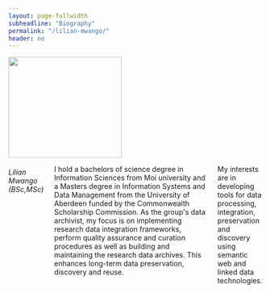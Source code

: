 ```yaml
---
layout: page-fullwidth
subheadline: "Biography"
permalink: "/lilian-mwango/"
header: no
---
```

<div class = "row">
<div class = "small-4 columns">
<img src="{{ site.url }}/images/Lilian-Mwango.jpeg" alt="" height="200" width="225">
</div>


<div class = "small-8 columns" >
<h6>Lilian Mwango (BSc,MSc)</h6>

<p class="text-justify">
I hold a bachelors of science degree in Information Sciences from Moi university and a Masters degree in Information Systems and 
Data Management from the University of Aberdeen funded by the Commonwealth Scholarship Commission. As the group's data archivist, 
my focus is on implementing research data integration frameworks, perform quality assurance and curation procedures as well 
as building and maintaining the research data archives. This enhances long-term data preservation, discovery and 
reuse.

</p>

<p class="text-justify">
My interests are  in developing tools for data processing, integration, preservation and discovery using semantic web and linked data technologies.
</p>

</div>

